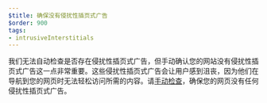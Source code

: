 ```yaml
---
$title: 确保没有侵扰性插页式广告
$order: 900
tags:
- intrusiveInterstitials
---
```


我们无法自动检查是否存在侵扰性插页式广告，但手动确认您的网站没有侵扰性插页式广告这一点非常重要。这些侵扰性插页式广告会让用户感到沮丧，因为他们在导航到您的网页时无法轻松访问所需的内容。请[手动检查](https://www.google.com/webmasters/tools/ad-experience-mobile-unverified?hl=en-GB)，确保您的网页没有任何侵扰性插页式广告。
